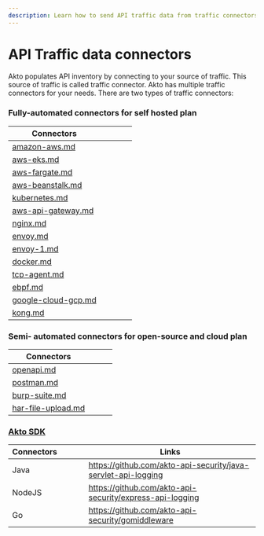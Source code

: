 ```yaml
---
description: Learn how to send API traffic data from traffic connectors to Akto Dashboard
---
```


# API Traffic data connectors

Akto populates API inventory by connecting to your source of traffic. This source of traffic is called traffic connector. Akto has multiple traffic connectors for your needs. There are two types of traffic connectors:

### Fully-automated connectors for self hosted plan

<table><thead><tr><th data-type="content-ref">Connectors</th><th data-hidden></th><th data-hidden></th><th data-hidden></th><th data-hidden data-type="files"></th></tr></thead><tbody><tr><td><a href="amazon-aws.md">amazon-aws.md</a></td><td></td><td></td><td></td><td></td></tr><tr><td><a href="aws-eks.md">aws-eks.md</a></td><td></td><td></td><td></td><td></td></tr><tr><td><a href="aws-fargate.md">aws-fargate.md</a></td><td></td><td></td><td></td><td></td></tr><tr><td><a href="aws-beanstalk.md">aws-beanstalk.md</a></td><td></td><td></td><td></td><td></td></tr><tr><td><a href="kubernetes.md">kubernetes.md</a></td><td></td><td></td><td></td><td></td></tr><tr><td><a href="aws-api-gateway.md">aws-api-gateway.md</a></td><td></td><td></td><td></td><td></td></tr><tr><td><a href="nginx.md">nginx.md</a></td><td></td><td></td><td></td><td></td></tr><tr><td><a href="envoy.md">envoy.md</a></td><td></td><td></td><td></td><td></td></tr><tr><td><a href="envoy-1.md">envoy-1.md</a></td><td></td><td></td><td></td><td></td></tr><tr><td><a href="docker.md">docker.md</a></td><td></td><td></td><td></td><td></td></tr><tr><td><a href="tcp-agent.md">tcp-agent.md</a></td><td></td><td></td><td></td><td></td></tr><tr><td><a href="ebpf.md">ebpf.md</a></td><td></td><td></td><td></td><td></td></tr><tr><td><a href="google-cloud-gcp.md">google-cloud-gcp.md</a></td><td></td><td></td><td></td><td></td></tr><tr><td><a href="kong.md">kong.md</a></td><td></td><td></td><td></td><td></td></tr></tbody></table>

### Semi- automated connectors for open-source and cloud plan

<table><thead><tr><th data-type="content-ref">Connectors</th><th data-hidden></th><th data-hidden></th><th data-hidden></th></tr></thead><tbody><tr><td><a href="openapi.md">openapi.md</a></td><td></td><td></td><td></td></tr><tr><td><a href="postman.md">postman.md</a></td><td></td><td></td><td></td></tr><tr><td><a href="burp-suite.md">burp-suite.md</a></td><td></td><td></td><td></td></tr><tr><td><a href="har-file-upload.md">har-file-upload.md</a></td><td></td><td></td><td></td></tr></tbody></table>

### [Akto SDK](akto-sdk.md)

<table><thead><tr><th>Connectors</th><th data-hidden></th><th data-hidden></th><th data-hidden></th><th data-hidden data-type="content-ref">Links</th></tr></thead><tbody><tr><td>Java</td><td></td><td></td><td></td><td><a href="https://github.com/akto-api-security/java-servlet-api-logging">https://github.com/akto-api-security/java-servlet-api-logging</a></td></tr><tr><td>NodeJS</td><td></td><td></td><td></td><td><a href="https://github.com/akto-api-security/express-api-logging">https://github.com/akto-api-security/express-api-logging</a></td></tr><tr><td>Go</td><td></td><td></td><td></td><td><a href="https://github.com/akto-api-security/gomiddleware">https://github.com/akto-api-security/gomiddleware</a></td></tr></tbody></table>
